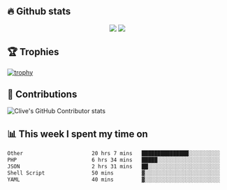 ## &#128293; Github stats

<!-- GitHub Readme Streak Stats - https://github.com/DenverCoder1/github-readme-streak-stats -->
<p align="center">

<picture>
  <source 
    srcset="https://github-readme-stats.vercel.app/api?username=clivewalkden&count_private=true&show_icons=true&theme=darcula"
    media="(prefers-color-scheme: dark)"
  />
  <source
    srcset="https://github-readme-stats.vercel.app/api?username=clivewalkden&count_private=true&show_icons=true&theme=calm"
    media="(prefers-color-scheme: light), (prefers-color-scheme: no-preference)"
  />
  <img src="https://github-readme-stats.vercel.app/api?username=clivewalkden&count_private=true&show_icons=true&theme=darcula" />
</picture>

<a href="https://git.io/streak-stats" target="_blank">
  <img src="http://github-readme-streak-stats.herokuapp.com?user=clivewalkden&theme=darcula&date_format=j%20M%5B%20Y%5D" />
</a>

</p>

## &#127942; Trophies
[![trophy](https://github-profile-trophy.vercel.app/?username=clivewalkden&theme=onedark)](https://github.com/clivewalkden/github-profile-trophy)

## &#129309; Contributions
![Clive's GitHub Contributor stats](https://github-contributor-stats.vercel.app/api?username=clivewalkden)

## &#128202; This week I spent my time on
<!--START_SECTION:waka-->

```txt
Other                      20 hrs 7 mins   ███████████████░░░░░░░░░░   59.80 %
PHP                        6 hrs 34 mins   █████░░░░░░░░░░░░░░░░░░░░   19.54 %
JSON                       2 hrs 31 mins   ██░░░░░░░░░░░░░░░░░░░░░░░   07.51 %
Shell Script               50 mins         ▓░░░░░░░░░░░░░░░░░░░░░░░░   02.52 %
YAML                       40 mins         ▓░░░░░░░░░░░░░░░░░░░░░░░░   02.02 %
```

<!--END_SECTION:waka-->
